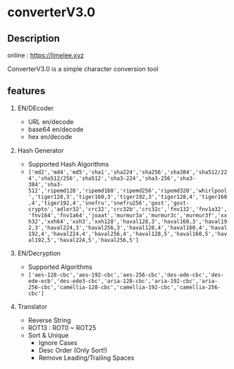 # converterV3.0
## Description
online : https://limelee.xyz

ConverterV3.0 is a simple character conversion tool

## features
1. EN/DEcoder
    - URL en/decode
    - base64 en/decode
    - hex en/decode

2. Hash Generator
    - Supported Hash Algorithms
    - ``` ['md2','md4','md5','sha1','sha224','sha256','sha384','sha512/224','sha512/256','sha512','sha3-224','sha3-256','sha3-384','sha3-512','ripemd128','ripemd160','ripemd256','ripemd320','whirlpool','tiger128,3','tiger160,3','tiger192,3','tiger128,4','tiger160,4','tiger192,4','snefru','snefru256','gost','gost-crypto','adler32','crc32','crc32b','crc32c','fnv132','fnv1a32','fnv164','fnv1a64','joaat','murmur3a','murmur3c','murmur3f','xxh32','xxh64','xxh3','xxh128','haval128,3','haval160,3','haval192,3','haval224,3','haval256,3','haval128,4','haval160,4','haval192,4','haval224,4','haval256,4','haval128,5','haval160,5','haval192,5','haval224,5','haval256,5'] ```

3. EN/Decryption
   - Supported Algorithms
   - ``` ['aes-128-cbc','aes-192-cbc','aes-256-cbc','des-ede-cbc','des-ede-ecb','des-ede3-cbc','aria-128-cbc','aria-192-cbc','aria-256-cbc','camellia-128-cbc','camellia-192-cbc','camellia-256-cbc'] ```

4. Translator
   - Reverse String
   - ROT13 : ROT0 ~ ROT25
   - Sort & Unique
       - Ignore Cases
       - Desc Order (Only Sort!)
       - Remove Leading/Trailing Spaces
